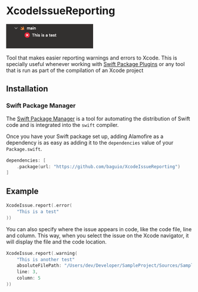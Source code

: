 # XcodeIssueReporting

![Issue sample. Shows an error on Xcode with the text "This is a test"](/docs/screenshot1.png)

Tool that makes easier reporting warnings and errors to Xcode. This is specially useful whenever working with [Swift Package Plugins](https://developer.apple.com/videos/play/wwdc2022/110359) or any tool that is run as part of the compilation of an Xcode project

## Installation

### Swift Package Manager

The [Swift Package Manager](https://swift.org/package-manager/) is a tool for automating the distribution of Swift code and is integrated into the `swift` compiler. 

Once you have your Swift package set up, adding Alamofire as a dependency is as easy as adding it to the `dependencies` value of your `Package.swift`.

```swift
dependencies: [
    .package(url: "https://github.com/baguio/XcodeIssueReporting")
]
```

## Example

```swift
XcodeIssue.report(.error(
    "This is a test"
))
```

You can also specify where the issue appears in code, like the code file, line and column. This way, when you select the issue on the Xcode navigator, it will display the file and the code location.

```swift
XcodeIssue.report(.warning(
    "This is another test"
    absoluteFilePath: "/Users/dev/Developer/SampleProject/Sources/SampleProject/main.swift",
    line: 3,
    column: 5
))
```
